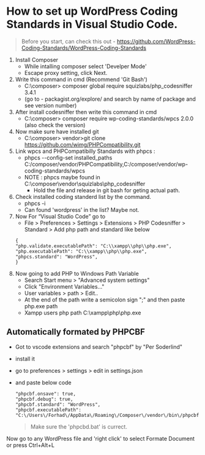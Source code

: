 # How to set up WordPress Coding Standards in Visual Studio Code.

> Before you start, can check this out - https://github.com/WordPress-Coding-Standards/WordPress-Coding-Standards

1. Install Composer
    - While intalling composer select 'Develper Mode'
    - Escape proxy setting, click Next.
2. Write this command in cmd (Recommend 'Git Bash')
    - C:\composer> composer global require squizlabs/php_codesniffer 3.4.1
    - (go to - packagist.org/explore/ and search by name of package and see version number)
3. After install codesniffer then write this command in cmd
    - C:\composer> composer require wp-coding-standards/wpcs 2.0.0 (also check the version)
4. Now make sure have installed git
    - C:\composer> vendor>git clone https://github.com/wimg/PHPCompatibility.git
5. Link wpcs and PHPCompatibilly Standards with phpcs :
    - phpcs --config-set installed_paths C:/composer/vendor/PHPCompatibility,C:/composer/vendor/wp-coding-standards/wpcs
    - NOTE : phpcs maybe found in C:\composer\vendor\squizlabs\php_codesniffer
        - Hold the file and release in git bash for geting actual path.
6. Check installed coding standerd list by the command.
    - phpcs -i
    - Can found 'wordpress' in the list? Maybe not.
7. Now For “Visual Studio Code” go to
    - File > Preferences > Settings > Extensions > PHP Codesniffer > Standard > Add php path and standard like below
    ```
    {
    "php.validate.executablePath": "C:\\xampp\\php\\php.exe",
    "php.executablePath": "C:\\xampp\\php\\php.exe",
    "phpcs.standard": "WordPress",
    }
    ```
8. Now going to add PHP to Windows Path Variable 
    - Search Start menu > "Advanced system settings"
    - Click "Environment Variables…"
    - User variables > path > Edit..
    - At the end of the path write a semicolon sign ";" and then paste php.exe path
    - Xampp users php path C:\xampp\php\php.exe

## Automatically formated by PHPCBF

- Got to vscode extensions and search "phpcbf" by "Per Soderlind"
- install it
- go to preferences > settings > edit in settings.json
- and paste below code
    
    ```
    "phpcbf.onsave": true,
    "phpcbf.debug": true,
    "phpcbf.standard": "WordPress",
    "phpcbf.executablePath": "C:\/Users\/Forhad\/AppData\/Roaming\/Composer\/vendor\/bin\/phpcbf.bat",
    ```
    > Make sure the 'phpcbd.bat' is currect.
    
Now go to any WordPress file and 'right click' to select Formate Document or press Ctrl+Alt+L
